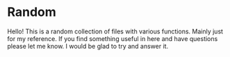 # Random
Hello! This is a random collection of files with various functions. Mainly just
for my reference. If you find something useful in here and have questions please let
me know. I would be glad to try and answer it. 
